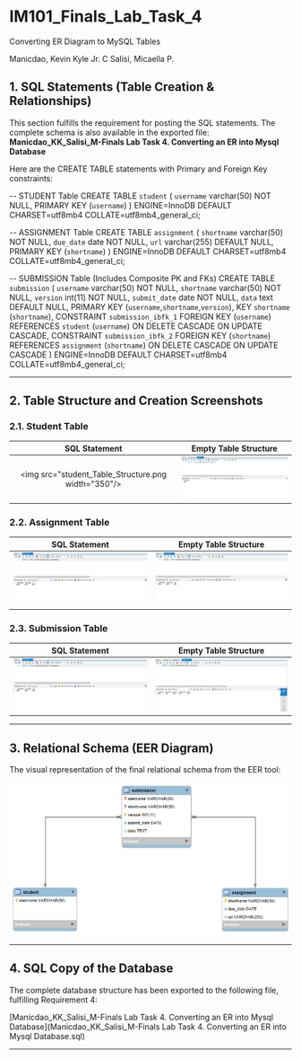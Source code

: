# IM101_Finals_Lab_Task_4
Converting ER Diagram to MySQL Tables

Manicdao, Kevin Kyle Jr. C
Salisi, Micaella P. 

## 1. SQL Statements (Table Creation & Relationships)

This section fulfills the requirement for posting the SQL statements. The complete schema is also available in the exported file: **Manicdao_KK_Salisi_M-Finals Lab Task 4. Converting an ER into Mysql Database**

Here are the CREATE TABLE statements with Primary and Foreign Key constraints:


-- STUDENT Table
CREATE TABLE `student` (
  `username` varchar(50) NOT NULL,
  PRIMARY KEY (`username`)
) ENGINE=InnoDB DEFAULT CHARSET=utf8mb4 COLLATE=utf8mb4_general_ci;

-- ASSIGNMENT Table
CREATE TABLE `assignment` (
  `shortname` varchar(50) NOT NULL,
  `due_date` date NOT NULL,
  `url` varchar(255) DEFAULT NULL,
  PRIMARY KEY (`shortname`)
) ENGINE=InnoDB DEFAULT CHARSET=utf8mb4 COLLATE=utf8mb4_general_ci;


-- SUBMISSION Table (Includes Composite PK and FKs)
CREATE TABLE `submission` (
  `username` varchar(50) NOT NULL,
  `shortname` varchar(50) NOT NULL,
  `version` int(11) NOT NULL,
  `submit_date` date NOT NULL,
  `data` text DEFAULT NULL,
  PRIMARY KEY (`username`,`shortname`,`version`),
  KEY `shortname` (`shortname`),
  CONSTRAINT `submission_ibfk_1` FOREIGN KEY (`username`) REFERENCES `student` (`username`) ON DELETE CASCADE ON UPDATE CASCADE,
  CONSTRAINT `submission_ibfk_2` FOREIGN KEY (`shortname`) REFERENCES `assignment` (`shortname`) ON DELETE CASCADE ON UPDATE CASCADE
) ENGINE=InnoDB DEFAULT CHARSET=utf8mb4 COLLATE=utf8mb4_general_ci;

---

## 2. Table Structure and Creation Screenshots

### 2.1. Student Table
| SQL Statement | Empty Table Structure |
| :---: | :---: |
| <img src="student_Table_Structure.png width="350"/> | <img src="student_Table_Structure.png" width="350"/> |

### 2.2. Assignment Table
| SQL Statement | Empty Table Structure |
| :---: | :---: |
| <img src="assignment_Table_Structure.png" width="350"/> | <img src="assignment_Table_Structure.png" width="350"/> |

### 2.3. Submission Table
| SQL Statement | Empty Table Structure |
| :---: | :---: |
| <img src="assignment_Table_Structure.png" width="350"/> | <img src="submission_Table_Structure.png" width="350"/> |

---

## 3. Relational Schema (EER Diagram)

The visual representation of the final relational schema from the EER tool:

![StudentSubmissions EER Diagram](StudentSubmissions%20EER%20Diagram.png)

---

## 4. SQL Copy of the Database

The complete database structure has been exported to the following file, fulfilling Requirement 4:

[Manicdao_KK_Salisi_M-Finals Lab Task 4. Converting an ER into Mysql Database](Manicdao_KK_Salisi_M-Finals Lab Task 4. Converting an ER into Mysql Database.sql)

---
